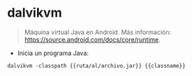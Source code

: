 # dalvikvm

> Máquina virtual Java en Android.
> Más información: <https://source.android.com/docs/core/runtime>.

- Inicia un programa Java:

`dalvikvm -classpath {{ruta/al/archivo.jar}} {{classname}}`
